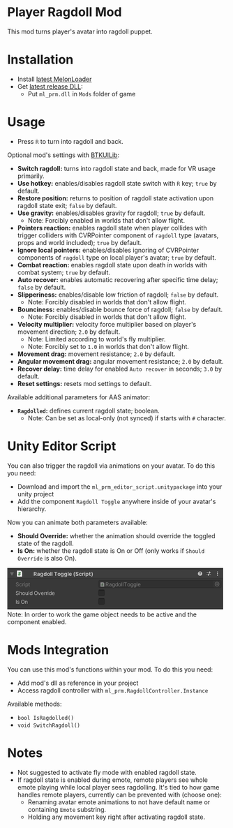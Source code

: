 # Player Ragdoll Mod
This mod turns player's avatar into ragdoll puppet.

# Installation
* Install [latest MelonLoader](https://github.com/LavaGang/MelonLoader)
* Get [latest release DLL](../../../releases/latest):
  * Put `ml_prm.dll` in `Mods` folder of game
  
# Usage
* Press `R` to turn into ragdoll and back.

Optional mod's settings with [BTKUILib](https://github.com/BTK-Development/BTKUILib):
* **Switch ragdoll:** turns into ragdoll state and back, made for VR usage primarily.
* **Use hotkey:** enables/disables ragdoll state switch with `R` key; `true` by default.
* **Restore position:** returns to position of ragdoll state activation upon ragdoll state exit; `false` by default.
* **Use gravity:** enables/disables gravity for ragdoll; `true` by default.
  * Note: Forcibly enabled in worlds that don't allow flight.
* **Pointers reaction:** enables ragdoll state when player collides with trigger colliders with CVRPointer component of `ragdoll` type (avatars, props and world included); `true` by default.
* **Ignore local pointers:** enables/disables ignoring of CVRPointer components of `ragdoll` type on local player's avatar; `true` by default.
* **Combat reaction:** enables ragdoll state upon death in worlds with combat system; `true` by default.
* **Auto recover:** enables automatic recovering after specific time delay; `false` by default.
* **Slipperiness:** enables/disable low friction of ragdoll; `false` by default.
  * Note: Forcibly disabled in worlds that don't allow flight.
* **Bounciness:** enables/disable bounce force of ragdoll; `false` by default.
  * Note: Forcibly disabled in worlds that don't allow flight.
* **Velocity multiplier:** velocity force multiplier based on player's movement direction; `2.0` by default.
  * Note: Limited according to world's fly multiplier.
  * Note: Forcibly set to `1.0` in worlds that don't allow flight.
* **Movement drag:** movement resistance; `2.0` by default.
* **Angular movement drag:** angular movement resistance; `2.0` by default.
* **Recover delay:** time delay for enabled `Auto recover` in seconds; `3.0` by default.
* **Reset settings:** resets mod settings to default.

Available additional parameters for AAS animator:
* **`Ragdolled`:** defines current ragdoll state; boolean.
  * Note: Can be set as local-only (not synced) if starts with `#` character.

# Unity Editor Script
You can also trigger the ragdoll via animations on your avatar. To do this you need:
* Download and import the `ml_prm_editor_script.unitypackage` into your unity project
* Add the component `Ragdoll Toggle` anywhere inside of your avatar's hierarchy.

Now you can animate both parameters available:
- **Should Override:** whether the animation should override the toggled state of the ragdoll.
- **Is On:** whether the ragdoll state is On or Off (only works if `Should Override` is also On).

![](.github/img_01.png)  
Note: In order to work the game object needs to be active and the component enabled.

# Mods Integration
You can use this mod's functions within your mod. To do this you need:
* Add mod's dll as reference in your project
* Access ragdoll controller with `ml_prm.RagdollController.Instance`

Available methods:
* ```bool IsRagdolled()```
* ```void SwitchRagdoll()```

# Notes
* Not suggested to activate fly mode with enabled ragdoll state.
* If ragdoll state is enabled during emote, remote players see whole emote playing while local player sees ragdolling. It's tied to how game handles remote players, currently can be prevented with (choose one):
  * Renaming avatar emote animations to not have default name or containing `Emote` substring.
  * Holding any movement key right after activating ragdoll state.
